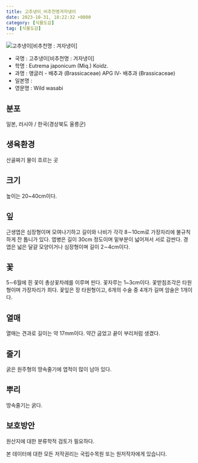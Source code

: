 ```yaml
---
title: 고추냉이_비추천명겨자냉이
date: 2023-10-31, 18:22:32 +0800
category: [식물도감]
tag: [식물도감]
---
```




![고추냉이[비추천명 : 겨자냉이]](http://www.nature.go.kr/fileUpload/plants/basic/Cruciferae/Wasabia/8530/8530_1_th2.jpg)
- 국명 : 고추냉이[비추천명 : 겨자냉이]
- 학명 : Eutrema japonicum (Miq.) Koidz.
- 과명 : 앵글러 - 배추과 (Brassicaceae) APG Ⅳ- 배추과 (Brassicaceae)
- 일본명 : 
- 영문명 : Wild wasabi


## 분포
일본, 러시아 / 한국(경상북도 울릉군) 
## 생육환경
산골짜기 물이 흐르는 곳
## 크기
높이는 20~40cm이다.
## 잎
근생엽은 심장형이며 모여나기하고 길이와 나비가 각각 8∼10cm로 가장자리에 불규칙하게 잔 톱니가 있다. 엽병은 길이 30cm 정도이며 밑부분이 넓어져서 서로 감싼다. 경엽은 넓은 달걀 모양이거나 심장형이며 길이 2∼4cm이다.
## 꽃
5∼6월에 흰 꽃이 총상꽃차례를 이루며 핀다. 꽃자루는 1~3cm이다. 꽃받침조각은 타원형이며 가장자리가 희다. 꽃잎은 장 타원형이고, 6개의 수술 중 4개가 길며 암술은 1개이다.
## 열매
열매는 견과로 길이는 약 17mm이다. 약간 굽었고 끝이 부리처럼 생겼다.
## 줄기
굵은 원주형의 땅속줄기에 엽적이 많이 남아 있다. 
## 뿌리
땅속줄기는 굵다.
## 보호방안
원산지에 대한 분류학적 검토가 필요하다.






본 데이터에 대한 모든 저작권리는 국립수목원 또는 원저작자에게 있습니다.
